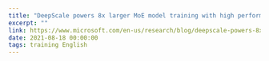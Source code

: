 ```yaml
---
title: "DeepScale powers 8x larger MoE model training with high performance"
excerpt: ""
link: https://www.microsoft.com/en-us/research/blog/deepscale-powers-8x-larger-moe-model-training-with-high-performance/
date: 2021-08-18 00:00:00
tags: training English
---
```

